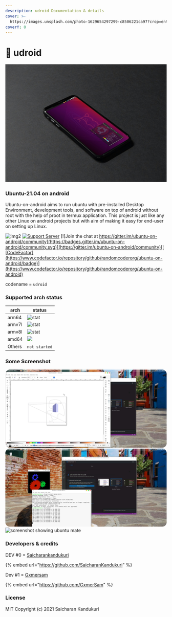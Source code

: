 ```yaml
---
description: udroid Documentation & details
cover: >-
  https://images.unsplash.com/photo-1629654297299-c8506221ca97?crop=entropy&cs=srgb&fm=jpg&ixid=MnwxOTcwMjR8MHwxfHNlYXJjaHw0fHxsaW51eHxlbnwwfHx8fDE2MzU4NTk1Njc&ixlib=rb-1.2.1&q=85
coverY: 0
---
```


# 🐧 udroid

![a rendered image showing udroid ubuntu mate desktop environment running on smartphone](<.gitbook/assets/banner (1).jpg>)

### Ubuntu-21.04 on android

Ubuntu-on-android aims to run ubuntu with pre-installed Desktop Environment, development tools, and software on top of android without root with the help of proot in termux application. This project is just like any other Linux on android projects but with aim of making it easy for end-user on setting up Linux.

![img2](https://badges.frapsoft.com/os/v1/open-source.svg?v=103) [![Support Server](https://img.shields.io/discord/892727774828199976?color=blue\&label=join%20%23udroid\&logo=discord\&logoColor=white\&style=for-the-badge)](https://discord.gg/h7wZ9BfbU9) [![Join the chat at https://gitter.im/ubuntu-on-android/community](https://badges.gitter.im/ubuntu-on-android/community.svg)](https://gitter.im/ubuntu-on-android/community)[![CodeFactor](https://www.codefactor.io/repository/github/randomcoderorg/ubuntu-on-android/badge)](https://www.codefactor.io/repository/github/randomcoderorg/ubuntu-on-android)

codename = `udroid`

### Supported arch status

| arch   | status                                                              |
| ------ | ------------------------------------------------------------------- |
| arm64  | ![stat](https://img.shields.io/badge/-installable-brightgreen)      |
| armv7l | ![stat](https://img.shields.io/badge/-installable-brightgreen)      |
| armv8l | ![stat](https://img.shields.io/badge/-partially%20supported-orange) |
| amd64  | ![](https://img.shields.io/badge/-inprogress-blue)                  |
| Others | `not started`                                                       |

### Some Screenshot

![screenshot showing udroid with pre-installed xfce4 using libreoffice draw app](.gitbook/assets/three.png) ![screenshot showing udroid with pre-installed xfce4 using vscode and glxgeras running](<.gitbook/assets/four (1).png>) ![screenshot showing ubuntu mate](<.gitbook/assets/IMG\_20211014\_084106 (1).jpg>)

### Developers & credits

DEV #0 = [Saicharankandukuri](https://github.com/SaicharanKandukuri)

{% embed url="https://github.com/SaicharanKandukuri" %}

Dev #1 = [Gxmersam](https://github.com/GxmerSam)

{% embed url="https://github.com/GxmerSam" %}

### License

MIT Copyright (c) 2021 Saicharan Kandukuri
